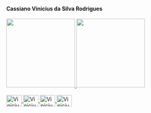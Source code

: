 <!--
**CassianoViniciusdaSilvaRodrigues/CassianoViniciusdaSilvaRodrigues** is a ✨ _special_ ✨ repository because its `README.md` (this file) appears on your GitHub profile.

Here are some ideas to get you started:

- 🔭 I’m currently working on ...
- 🌱 I’m currently learning ...
- 👯 I’m looking to collaborate on ...
- 🤔 I’m looking for help with ...
- 💬 Ask me about ...
- 📫 How to reach me: ...
- 😄 Pronouns: ...
- ⚡ Fun fact: ...
-->
#### Cassiano Vinicius da Silva Rodrigues
<div>
	<a href="https://github.com/CassianoViniciusdaSilvaRodrigues">
	<img height="180em" src="https://github-readme-stats.vercel.app/api?username=CassianoViniciusdaSilvaRodrigues&show_icons=true&theme=buefy&include_all_commits=true">
	<img height="180em" src="https://github-readme-stats.vercel.app/api/top-langs?username=CassianoViniciusdaSilvaRodrigues&layout=compact&theme=buefy">
</div>
	<div style="display: inline_block"><br>
	<img alt="Vinicius-html5" align="center" width="40" height="30" src="https://cdn.jsdelivr.net/gh/devicons/devicon/icons/html5/html5-plain.svg" />
	<img alt="Vinicius-css3" align="center" width="40" height="30" src="https://cdn.jsdelivr.net/gh/devicons/devicon/icons/css3/css3-plain.svg" />
	<img alt="Vinicius-js" align="center" width="40" height="30" src="https://cdn.jsdelivr.net/gh/devicons/devicon/icons/javascript/javascript-plain.svg" />
	<img alt="Vinicius-ts" align="center" width="40" height="30" src="https://cdn.jsdelivr.net/gh/devicons/devicon/icons/typescript/typescript-plain.svg" />
</div>

##

